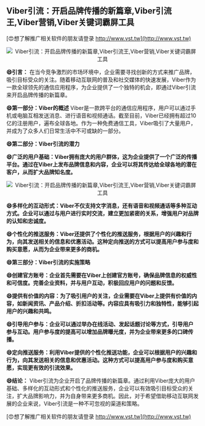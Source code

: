 ## **Viber引流：开启品牌传播的新篇章,Viber引流王,Viber营销,Viber关键词霸屏工具**

[😍想了解推广相关软件的朋友请登录 http://www.vst.tw](http://www.vst.tw)

 <center><img src="https://vst.tw/MP4/tuiguang/png/5.png" alt="Viber引流：开启品牌传播的新篇章,Viber引流王,Viber营销,Viber关键词霸屏工具"></center>

**😄引言：**
在当今竞争激烈的市场环境中，企业需要寻找创新的方式来推广品牌，吸引目标受众的关注。随着移动互联网的普及和社交媒体的快速发展，Viber作为一款全球领先的通信应用程序，为企业提供了一个独特的机会，即通过Viber引流来开启品牌传播的新篇章。

**😄第一部分：Viber的概述**
Viber是一款跨平台的通信应用程序，用户可以通过手机或电脑互相发送消息、进行语音和视频通话。截至目前，Viber已经拥有超过10亿的注册用户，遍布全球各地。作为一种免费通信工具，Viber吸引了大量用户，并成为了众多人们日常生活中不可或缺的一部分。

**😄第二部分：Viber引流的潜力**

**😄广泛的用户基础：Viber拥有庞大的用户群体，这为企业提供了一个广泛的传播平台。通过在Viber上发布品牌信息和内容，企业可以将其传达给全球各地的潜在客户，从而扩大品牌知名度。**

 <center><img src="https://vst.tw/MP4/tuiguang/png/5.png" alt="Viber引流：开启品牌传播的新篇章,Viber引流王,Viber营销,Viber关键词霸屏工具"></center>

**😄多样化的互动形式：Viber不仅支持文字消息，还有语音和视频通话等多种互动方式。企业可以通过与用户进行实时交流，建立更加紧密的关系，增强用户对品牌的认知和忠诚度。**

**😄个性化的推送服务：Viber还提供了个性化的推送服务，根据用户的兴趣和行为，向其发送相关的信息和优惠活动。这种定向推送的方式可以提高用户参与度和购买意愿，从而为企业带来更多的商机。**

**😄第三部分：Viber引流的实施策略**

**😄创建官方账号：企业首先需要在Viber上创建官方账号，确保品牌信息的权威性和可信度。完善企业资料，并与用户互动，积极回应用户的问题和反馈。**

**😄提供有价值的内容：为了吸引用户的关注，企业需要在Viber上提供有价值的内容，如新闻资讯、产品介绍、折扣活动等。内容应具有吸引力和独特性，能够引起用户的兴趣和共鸣。**

**😄引导用户参与：企业可以通过举办在线活动、发起话题讨论等方式，引导用户参与互动。用户参与度的提高可以增加品牌曝光度，并为企业带来更多的口碑传播。**

**😄定向推送服务：利用Viber提供的个性化推送功能，企业可以根据用户的兴趣和行为，向其发送相关的信息和优惠活动。这种方式可以提高用户参与度和购买意愿，实现更有效的引流效果。**

**😄结论：**
Viber引流为企业开启了品牌传播的新篇章。通过利用Viber庞大的用户基础、多样化的互动形式和个性化的推送服务，企业可以有效吸引目标受众的关注，扩大品牌影响力，并为自身带来更多商机。因此，对于希望借助移动互联网发展的企业来说，Viber引流是一种不可忽视的渠道和策略。

[😍想了解推广相关软件的朋友请登录 http://www.vst.tw](http://www.vst.tw)



